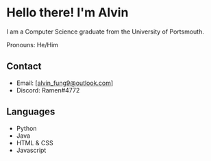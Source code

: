 # Hello there! I'm Alvin

I am a Computer Science graduate from the University of Portsmouth.

Pronouns: He/Him  

## Contact

- Email: [alvin_fung9@outlook.com]
- Discord: Ramen#4772

## Languages

- Python
- Java
- HTML & CSS
- Javascript
